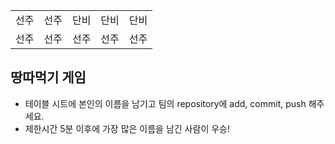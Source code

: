 <table>
      <tbody>
        <tr>
          <td>선주</td>
          <td>선주</td>
          <td>단비</td>
          <td>단비</td>
          <td>단비</td>
        </tr>
        <tr>
          <td>선주</td>
          <td>선주</td>
          <td>선주</td>
          <td>선주</td>
          <td>선주</td>
        </tr>
      </tbody>
</table>

## 땅따먹기 게임

- 테이블 시트에 본인의 이름을 남기고 팀의 repository에 add, commit, push 해주세요.
- 제한시간 5분 이후에 가장 많은 이름을 남긴 사람이 우승!

